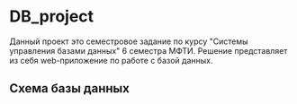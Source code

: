 # DB_project
Данный проект это семестровое задание по курсу "Системы управления базами данных" 6 семестра МФТИ.
Решение представляет из себя web-приложение по работе с базой данных.
## Схема базы данных
